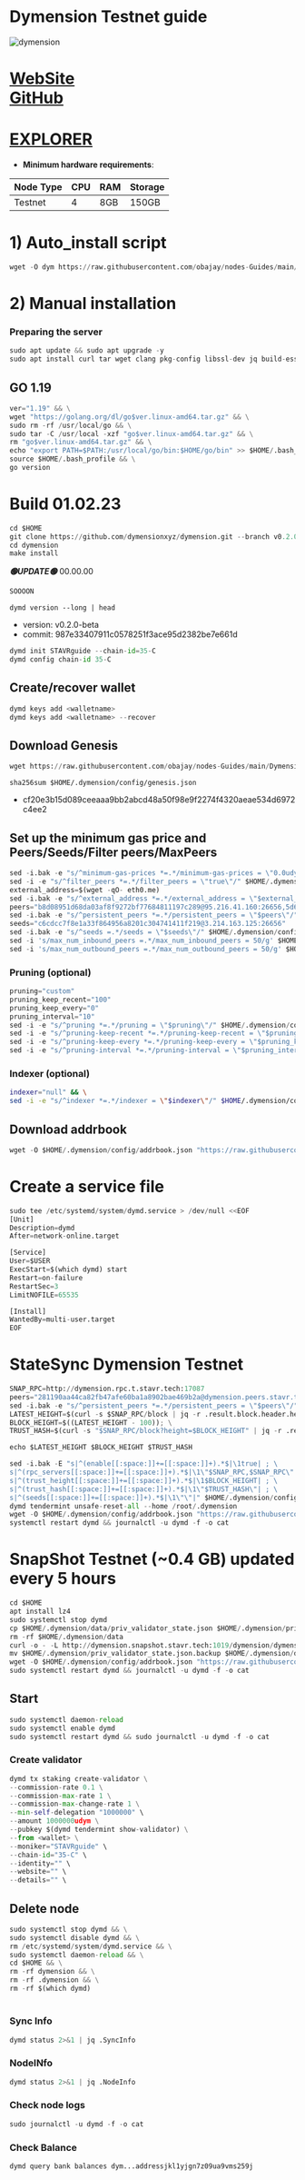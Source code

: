 # Dymension Testnet guide

![dymension](https://user-images.githubusercontent.com/44331529/216242184-e602001a-8794-495a-81fc-b0d10589963e.png)


[WebSite](https://dymension.xyz/) \
[GitHub](https://github.com/dymensionxyz/testnets)
=
[EXPLORER](https://explorer.stavr.tech/dymension-testnet/staking)
=

- **Minimum hardware requirements**:

| Node Type |CPU | RAM  | Storage  | 
|-----------|----|------|----------|
| Testnet   |   4|  8GB | 150GB    |


# 1) Auto_install script
```python
wget -O dym https://raw.githubusercontent.com/obajay/nodes-Guides/main/Dymension/dym && chmod +x dym && ./dym
```

# 2) Manual installation

### Preparing the server
```python
sudo apt update && sudo apt upgrade -y
sudo apt install curl tar wget clang pkg-config libssl-dev jq build-essential bsdmainutils git make ncdu gcc git jq chrony liblz4-tool -y
```

## GO 1.19
```python
ver="1.19" && \
wget "https://golang.org/dl/go$ver.linux-amd64.tar.gz" && \
sudo rm -rf /usr/local/go && \
sudo tar -C /usr/local -xzf "go$ver.linux-amd64.tar.gz" && \
rm "go$ver.linux-amd64.tar.gz" && \
echo "export PATH=$PATH:/usr/local/go/bin:$HOME/go/bin" >> $HOME/.bash_profile && \
source $HOME/.bash_profile && \
go version
```

# Build 01.02.23
```python
cd $HOME
git clone https://github.com/dymensionxyz/dymension.git --branch v0.2.0-beta
cd dymension
make install

```
*******🟢UPDATE🟢******* 00.00.00
```python
SOOOON
```

`dymd version --long | head`
- version: v0.2.0-beta
- commit: 987e33407911c0578251f3ace95d2382be7e661d

```python
dymd init STAVRguide --chain-id=35-C
dymd config chain-id 35-C
```    

## Create/recover wallet
```python
dymd keys add <walletname>
dymd keys add <walletname> --recover
```

## Download Genesis
```python
wget https://raw.githubusercontent.com/obajay/nodes-Guides/main/Dymension/genesis.json -O $HOME/.dymension/config/genesis.json
```
`sha256sum $HOME/.dymension/config/genesis.json`
+ cf20e3b15d089ceeaaa9bb2abcd48a50f98e9f2274f4320aeae534d6972c4ee2

## Set up the minimum gas price and Peers/Seeds/Filter peers/MaxPeers
```python
sed -i.bak -e "s/^minimum-gas-prices *=.*/minimum-gas-prices = \"0.0udym\"/;" ~/.dymension/config/app.toml
sed -i -e "s/^filter_peers *=.*/filter_peers = \"true\"/" $HOME/.dymension/config/config.toml
external_address=$(wget -qO- eth0.me) 
sed -i.bak -e "s/^external_address *=.*/external_address = \"$external_address:26656\"/" $HOME/.dymension/config/config.toml
peers="b8d08951d68da03af8f9272bf77684811197c289@95.216.41.160:26656,5d689e09a129c03c003f05850262f03b2433a384@51.79.30.141:26656,8f84d324a2d266e612d06db4a793b0d001ee62a0@38.146.3.200:20556,43426e98064694d407b2165fb24d52980d38f1c9@88.99.3.158:20556,ee2fa87279bc626f9c979093389bd1d6568d96ff@65.109.37.228:36656,af6787b3273dd60e0f809c7e5e2a2a9fd379045e@195.201.195.61:27656,94b63fddfc78230f51aeb7ac34b9fb86bd042a77@146.19.24.43:30585,2d05753b4f5ac3bcd824afd96ea268d9c32ed84d@65.108.132.239:56656,d995d7079d975dea118a16014758838fe5cb8e2d@80.240.29.76:26656,f9d5e36ecc66b48f9fb940a778dd0c3b6b7c3d1d@65.109.106.211:26656,0d30a0790a216d01c9759ab48192d9154381e6c0@136.243.88.91:3240,cb1cc6b4c48b3e311f18b606c663c2dc0fb89b75@74.96.207.62:26656,5c2a752c9b1952dbed075c56c600c3a79b58c395@195.3.220.136:27086,e8a706e3a81a36a6dded6cc02eabaf5d355f4c1d@80.79.5.171:28656,7fc44e2651006fb2ddb4a56132e738da2845715f@65.108.6.45:61256,c6cdcc7f8e1a33f864956a8201c304741411f219@3.214.163.125:26656,55f233c7c4bea21a47d266921ca5fce657f3adf7@168.119.240.200:26656,db0264c412618949ce3a63cb07328d027e433372@146.19.24.101:26646"
sed -i.bak -e "s/^persistent_peers *=.*/persistent_peers = \"$peers\"/" $HOME/.dymension/config/config.toml
seeds="c6cdcc7f8e1a33f864956a8201c304741411f219@3.214.163.125:26656"
sed -i.bak -e "s/^seeds =.*/seeds = \"$seeds\"/" $HOME/.dymension/config/config.toml
sed -i 's/max_num_inbound_peers =.*/max_num_inbound_peers = 50/g' $HOME/.dymension/config/config.toml
sed -i 's/max_num_outbound_peers =.*/max_num_outbound_peers = 50/g' $HOME/.dymension/config/config.toml

```
### Pruning (optional)
```python
pruning="custom"
pruning_keep_recent="100"
pruning_keep_every="0"
pruning_interval="10"
sed -i -e "s/^pruning *=.*/pruning = \"$pruning\"/" $HOME/.dymension/config/app.toml
sed -i -e "s/^pruning-keep-recent *=.*/pruning-keep-recent = \"$pruning_keep_recent\"/" $HOME/.dymension/config/app.toml
sed -i -e "s/^pruning-keep-every *=.*/pruning-keep-every = \"$pruning_keep_every\"/" $HOME/.dymension/config/app.toml
sed -i -e "s/^pruning-interval *=.*/pruning-interval = \"$pruning_interval\"/" $HOME/.dymension/config/app.toml
```
### Indexer (optional) 
```bash
indexer="null" && \
sed -i -e "s/^indexer *=.*/indexer = \"$indexer\"/" $HOME/.dymension/config/config.toml
```

## Download addrbook
```python
wget -O $HOME/.dymension/config/addrbook.json "https://raw.githubusercontent.com/obajay/nodes-Guides/main/Dymension/addrbook.json"
```

# Create a service file
```python
sudo tee /etc/systemd/system/dymd.service > /dev/null <<EOF
[Unit]
Description=dymd
After=network-online.target

[Service]
User=$USER
ExecStart=$(which dymd) start
Restart=on-failure
RestartSec=3
LimitNOFILE=65535

[Install]
WantedBy=multi-user.target
EOF
```
# StateSync Dymension Testnet
```python
SNAP_RPC=http://dymension.rpc.t.stavr.tech:17087
peers="281190aa44ca82fb47afe60ba1a8902bae469b2a@dymension.peers.stavr.tech:17086"
sed -i.bak -e "s/^persistent_peers *=.*/persistent_peers = \"$peers\"/" $HOME/.dymension/config/config.toml
LATEST_HEIGHT=$(curl -s $SNAP_RPC/block | jq -r .result.block.header.height); \
BLOCK_HEIGHT=$((LATEST_HEIGHT - 100)); \
TRUST_HASH=$(curl -s "$SNAP_RPC/block?height=$BLOCK_HEIGHT" | jq -r .result.block_id.hash)

echo $LATEST_HEIGHT $BLOCK_HEIGHT $TRUST_HASH

sed -i.bak -E "s|^(enable[[:space:]]+=[[:space:]]+).*$|\1true| ; \
s|^(rpc_servers[[:space:]]+=[[:space:]]+).*$|\1\"$SNAP_RPC,$SNAP_RPC\"| ; \
s|^(trust_height[[:space:]]+=[[:space:]]+).*$|\1$BLOCK_HEIGHT| ; \
s|^(trust_hash[[:space:]]+=[[:space:]]+).*$|\1\"$TRUST_HASH\"| ; \
s|^(seeds[[:space:]]+=[[:space:]]+).*$|\1\"\"|" $HOME/.dymension/config/config.toml
dymd tendermint unsafe-reset-all --home /root/.dymension
wget -O $HOME/.dymension/config/addrbook.json "https://raw.githubusercontent.com/obajay/nodes-Guides/main/Dymension/addrbook.json"
systemctl restart dymd && journalctl -u dymd -f -o cat

```
# SnapShot Testnet (~0.4 GB) updated every 5 hours  
```python
cd $HOME
apt install lz4
sudo systemctl stop dymd
cp $HOME/.dymension/data/priv_validator_state.json $HOME/.dymension/priv_validator_state.json.backup
rm -rf $HOME/.dymension/data
curl -o - -L http://dymension.snapshot.stavr.tech:1019/dymension/dymension-snap.tar.lz4 | lz4 -c -d - | tar -x -C $HOME/.dymension --strip-components 2
mv $HOME/.dymension/priv_validator_state.json.backup $HOME/.dymension/data/priv_validator_state.json
wget -O $HOME/.dymension/config/addrbook.json "https://raw.githubusercontent.com/obajay/nodes-Guides/main/Dymension/addrbook.json"
sudo systemctl restart dymd && journalctl -u dymd -f -o cat
```

## Start
```python
sudo systemctl daemon-reload
sudo systemctl enable dymd
sudo systemctl restart dymd && sudo journalctl -u dymd -f -o cat
```

### Create validator
```python
dymd tx staking create-validator \
--commission-rate 0.1 \
--commission-max-rate 1 \
--commission-max-change-rate 1 \
--min-self-delegation "1000000" \
--amount 1000000udym \
--pubkey $(dymd tendermint show-validator) \
--from <wallet> \
--moniker="STAVRguide" \
--chain-id="35-C" \
--identity="" \
--website="" \
--details="" \
```

## Delete node
```python
sudo systemctl stop dymd && \
sudo systemctl disable dymd && \
rm /etc/systemd/system/dymd.service && \
sudo systemctl daemon-reload && \
cd $HOME && \
rm -rf dymension && \
rm -rf .dymension && \
rm -rf $(which dymd)
```
#
### Sync Info
```python
dymd status 2>&1 | jq .SyncInfo
```
### NodeINfo
```python
dymd status 2>&1 | jq .NodeInfo
```
### Check node logs
```python
sudo journalctl -u dymd -f -o cat
```
### Check Balance
```python
dymd query bank balances dym...addressjkl1yjgn7z09ua9vms259j
```
